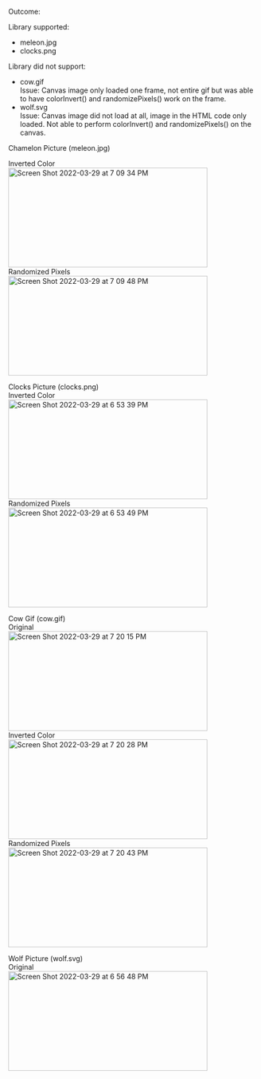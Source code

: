 Outcome: <br>

Library supported: 
- meleon.jpg
- clocks.png<br>

Library did not support:
- cow.gif<br>
Issue: Canvas image only loaded one frame, not entire gif but was able to have colorInvert() and randomizePixels() work on the frame.<br>
- wolf.svg<br>
Issue: Canvas image did not load at all, image in the HTML code only loaded. Not able to perform colorInvert() and randomizePixels() on the canvas.<br>


Chamelon Picture (meleon.jpg)

Inverted Color<br>
<img width="400" height="200" alt="Screen Shot 2022-03-29 at 7 09 34 PM" src="https://user-images.githubusercontent.com/89554609/160736814-1c46f7de-ed7d-4b50-a543-fb9416ed15a7.png"><br>
Randomized Pixels<br>
<img width="400" height="200" alt="Screen Shot 2022-03-29 at 7 09 48 PM" src="https://user-images.githubusercontent.com/89554609/160737060-100c5053-6853-4853-a63b-2fce877aa90d.png"><br>

Clocks Picture (clocks.png)<br>
Inverted Color<br>
<img width="400" height="200" alt="Screen Shot 2022-03-29 at 6 53 39 PM" src="https://user-images.githubusercontent.com/89554609/160737179-6af4412f-56b7-421b-b35c-03cb10928a86.png"><br>
Randomized Pixels<br>
<img width="400" height="200" alt="Screen Shot 2022-03-29 at 6 53 49 PM" src="https://user-images.githubusercontent.com/89554609/160737539-c8c8d20b-fb7b-48d9-86b9-61c3eb095f59.png"><br>

Cow Gif (cow.gif)<br>
Original<br>
<img width="400" height="200" alt="Screen Shot 2022-03-29 at 7 20 15 PM" src="https://user-images.githubusercontent.com/89554609/160737847-1c61f427-92bc-4f05-9e27-be86efb9561a.png"><br>
Inverted Color<br>
<img width="400" height="200" alt="Screen Shot 2022-03-29 at 7 20 28 PM" src="https://user-images.githubusercontent.com/89554609/160737907-68d8d5a8-aead-48a5-b660-1a5619346e29.png"><br>
Randomized Pixels<br>
<img width="400" height="200" alt="Screen Shot 2022-03-29 at 7 20 43 PM" src="https://user-images.githubusercontent.com/89554609/160738044-f8ceea6a-89a7-4b90-81ec-bcd480daa035.png"><br>

Wolf Picture (wolf.svg)<br>
Original<br>
<img width="400" height="200" alt="Screen Shot 2022-03-29 at 6 56 48 PM" src="https://user-images.githubusercontent.com/89554609/160738233-0a0c68f2-3b52-4ffd-a163-73e4bc825f5e.png"><br>

